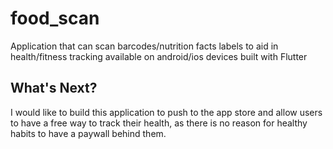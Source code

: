 # food_scan

Application that can scan barcodes/nutrition facts labels to aid in health/fitness tracking available on android/ios devices built with Flutter

## What's Next?

I would like to build this application to push to the app store and allow users to have a free way to track their health,
as there is no reason for healthy habits to have a paywall behind them.
